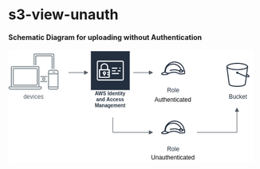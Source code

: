 # s3-view-unauth

#### Schematic Diagram for uploading without Authentication

![alt text](https://github.com/mmackenzie-syd/s3-view-unauth/blob/master/AWS-upload-scheme-unauth.png)


